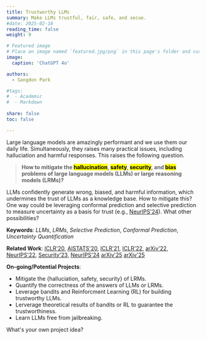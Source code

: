 ```yaml
---
title: Trustworthy LLMs 
summary: Make LLMs trustful, fair, safe, and secue.
#date: 2025-02-18
reading_time: false
weight: 9

# Featured image
# Place an image named `featured.jpg/png` in this page's folder and customize its options here.
image:
  caption: 'ChatGPT 4o'

authors:
  - Sangdon Park

#tags:
#  - Academic
#  - Markdown
  
share: false
toc: false

---
```



Large language models are amazingly performant and we use them our daily life. Simultaneously, they raises many practical issues, including halluciation and harmful responses. This raises the following question.

> **How to mitigate the <mark>hallucination</mark>, <mark>safety</mark>, <mark>security</mark>, and <mark>bias</mark> problems of large language models (LLMs) or large reasoning models (LRMs)?**


LLMs confidently generate wrong, biased, and harmful information, which undermines the trust of LLMs as a knowledge base.
How to mitigate this?
One way could be leveraging conformal prediction and selective prediction to measure uncertainty as a basis for trust (e.g., [NeurIPS'24](https://arxiv.org/abs/2307.09254)).
What other possibilities?


**Keywords**: *LLMs*, *LRMs*, *Selective Prediction*, *Conformal Prediction*, *Uncertainty Quantification* 

**Related Work**:
[ICLR'20](https://openreview.net/forum?id=BJxVI04YvB),
[AISTATS'20](http://proceedings.mlr.press/v108/park20b/park20b.pdf),
[ICLR'21](https://openreview.net/forum?id=Qk-Wq5AIjpq),
[ICLR'22](https://openreview.net/pdf?id=DhP9L8vIyLc),
[arXiv'22](https://arxiv.org/abs/2204.07482),
[NeurIPS'22](https://openreview.net/forum?id=s6ygs1UCOw1),
[Security'23](https://www.usenix.org/conference/usenixsecurity23/presentation/park),
[NeurIPS'24](https://arxiv.org/abs/2307.09254)
[arXiv'25](https://arxiv.org/abs/2506.14067)
[arXiv'25](https://arxiv.org/abs/2505.13553)

**On-going/Potential Projects**:

* Mitigate the {halluciation, safety, security} of LRMs.
* Quantify the correctness of the answers of LLMs or LRMs.    
* Leverage bandits and Reinforcment Learning (RL) for building trustworthy LLMs.
* Lerverage theoretical results of bandits or RL to guarantee the trustworthiness.
* Learn LLMs free from jailbreaking.

What's your own project idea?
